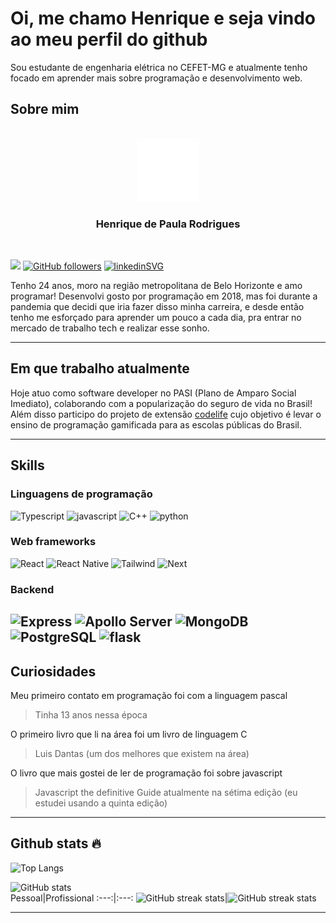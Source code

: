 # Oi, me chamo Henrique e seja vindo ao meu perfil do github 

Sou estudante de engenharia elétrica no CEFET-MG e atualmente tenho focado em aprender mais sobre programação e desenvolvimento 
web.

## Sobre mim
<div align="center">
	<br>
	<a href="https://github.com/bidwolf/bidwolf/blob/main/header.svg">
		<img src="header.svg" width="100"alt="Click to see the source">
	</a>
	<h3>Henrique de Paula Rodrigues</h3>
	<br>
</div>

[![](https://visitcount.itsvg.in/api?id=bidwolf&label=Profile%20Views&color=1&icon=8&pretty=true)](https://visitcount.itsvg.in)
[![GitHub followers](https://img.shields.io/github/followers/bidwolf?color=BFDBFE&label=Github%20Followers&style=flat&labelColor=1E3A8A&logo=Github)]()
[![linkedinSVG](https://img.shields.io/badge/LinkedIn-0077B5?style=flat&logo=linkedin&logoColor=white
)](https://www.linkedin.com/in/henriquedepaularodrigues/)

Tenho 24 anos, moro na região metropolitana de Belo Horizonte e amo programar!
Desenvolvi gosto por programação em 2018, mas foi durante a pandemia que decidi que iria fazer disso minha carreira, e desde então tenho me esforçado para aprender um pouco a cada dia, pra entrar no mercado de trabalho tech e realizar esse sonho.

---
## Em que trabalho atualmente
Hoje atuo como software developer no PASI (Plano de Amparo Social Imediato), colaborando com a popularização do seguro de vida no Brasil!
Além disso participo do projeto de extensão [codelife](https://github.com/Codelife-Compet) cujo objetivo é levar o ensino de programação gamificada para as escolas públicas do Brasil.

---
## Skills

### Linguagens de programação

![Typescript](https://img.shields.io/badge/TypeScript-20232A?style=for-the-badge&logo=typescript&logoColor=007ACC)
![javascript](https://img.shields.io/badge/JavaScript-20232A?style=for-the-badge&logo=javascript&logoColor=F7DF1E)
![C++](https://img.shields.io/badge/C%2B%2B-20232A?style=for-the-badge&logo=cplusplus&logoColor=00599C)
![python](https://img.shields.io/badge/Python-20232A?style=for-the-badge&logo=python&logoColor=3776AB)

### Web frameworks
![React](https://img.shields.io/badge/React-20232A?style=for-the-badge&logo=react&logoColor=61DAFB)
![React Native](https://img.shields.io/badge/ReactNative-20232A?style=for-the-badge&logo=react&logoColor=61DAFB)
![Tailwind](https://img.shields.io/badge/TailwindCSS-20232A?style=for-the-badge&logo=tailwindcss&logoColor=06B6D4)
![Next](https://img.shields.io/badge/Next.js-20232A?style=for-the-badge&logo=nextdotjs&logoColor=61DAFB)

### Backend 

![Express](https://img.shields.io/badge/Express-20232A?style=for-the-badge&logo=express&logoColor=FFF)
![Apollo Server](https://img.shields.io/badge/Apollo-20232A?style=for-the-badge&logo=apollographql&logoColor=FFF)
![MongoDB](https://img.shields.io/badge/MongoDB-20232A?style=for-the-badge&logo=mongodb&logoColor=4EA94B)
![PostgreSQL](https://img.shields.io/badge/PostgreSql-20232A?style=for-the-badge&logo=postgresql&logoColor=4169E1)
![flask](https://img.shields.io/badge/Flask-20232A?style=for-the-badge&logo=flask&logoColor=white)
---
## Curiosidades 

 Meu primeiro contato em programação foi com a linguagem pascal
> Tinha 13 anos nessa época 

O primeiro livro que li na área foi um livro de linguagem C
> Luis Dantas (um dos melhores que existem na área)

O livro que mais gostei de ler de programação foi sobre javascript
> Javascript the definitive Guide atualmente na sétima edição (eu estudei usando a quinta edição)


---
## Github stats 🔥

![Top Langs](https://github-readme-stats.vercel.app/api/top-langs/?username=bidwolf&theme=dracula)

![GitHub stats](https://github-readme-stats.vercel.app/api?username=bidwolf&show_icons=true&count_private=true&theme=dracula)  
Pessoal|Profissional
:---:|:---:
![GitHub streak stats](https://github-readme-streak-stats.herokuapp.com/?user=bidwolf&theme=dracula)|![GitHub streak stats](https://github-readme-streak-stats.herokuapp.com/?user=henriquedepaularodrigues&theme=dracula)

---
